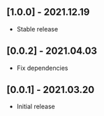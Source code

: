 ## [1.0.0] - 2021.12.19

* Stable release

## [0.0.2] - 2021.04.03

* Fix dependencies

## [0.0.1] - 2021.03.20

* Initial release

